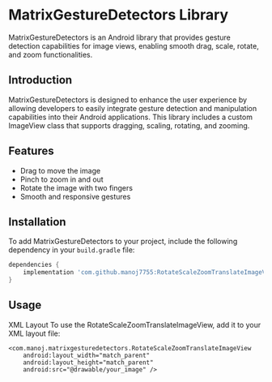 # MatrixGestureDetectors Library

MatrixGestureDetectors is an Android library that provides gesture detection capabilities for image views, enabling smooth drag, scale, rotate, and zoom functionalities.

## Introduction

MatrixGestureDetectors is designed to enhance the user experience by allowing developers to easily integrate gesture detection and manipulation capabilities into their Android applications. This library includes a custom ImageView class that supports dragging, scaling, rotating, and zooming.

## Features

- Drag to move the image
- Pinch to zoom in and out
- Rotate the image with two fingers
- Smooth and responsive gestures

## Installation

To add MatrixGestureDetectors to your project, include the following dependency in your `build.gradle` file:

```gradle
dependencies {
    implementation 'com.github.manoj7755:RotateScaleZoomTranslateImageView:1.0.0'
}

```
## Usage
XML Layout
To use the RotateScaleZoomTranslateImageView, add it to your XML layout file:
````
<com.manoj.matrixgesturedetectors.RotateScaleZoomTranslateImageView
    android:layout_width="match_parent"
    android:layout_height="match_parent"
    android:src="@drawable/your_image" />
